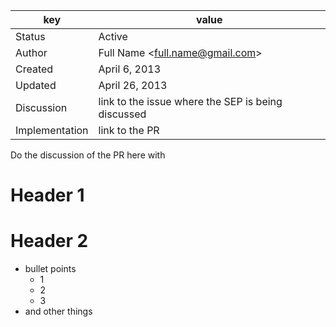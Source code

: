 | key            | value                                                 |
|----------------|-------------------------------------------------------|
| Status         | Active | Deferred | Accepted | Rejected | Implemented |
| Author         | Full Name &lt;full.name@gmail.com&gt;                 |
| Created        | April 6, 2013                                         |
| Updated        | April 26, 2013                                        |
| Discussion     | link to the issue where the SEP is being discussed    |
| Implementation | link to the PR                                        |


Do the discussion of the PR here with 

# Header 1

# Header 2

  - bullet points
    - 1
    - 2
    - 3
  - and other things
